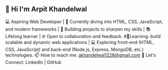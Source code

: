 ## 👋 Hi I'm Arpit Khandelwal

💻 Aspiring Web Developer | 🚀 Currently diving into HTML, CSS, JavaScript, and modern frameworks | 🌱 Building projects to sharpen my skills | 📚 Lifelong learner | 🌐 Open to collaboration and feedback.
 #🌱Learning: build scalable and dynamic web applications | 💻 Exploring front-end (HTML, CSS, JavaScript) and back-end (Node.js, Express, MongoDB, etc.) technologies.
 📫 How to reach me: akhandelwal1228@gmail.com
 🔗 Let's Connect: LinkedIn | GitHub

